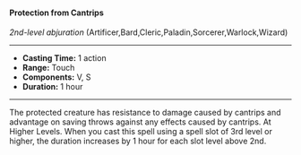 #### Protection from Cantrips
*2nd-level abjuration* (Artificer,Bard,Cleric,Paladin,Sorcerer,Warlock,Wizard)
___
- **Casting Time:** 1 action
- **Range:** Touch
- **Components:** V, S
- **Duration:** 1 hour
---
The protected creature has resistance to damage
caused by cantrips and advantage on saving throws
against any effects caused by cantrips.
At Higher Levels. When you cast this spell using
a spell slot of 3rd level or higher, the duration
increases by 1 hour for each slot level above 2nd.
